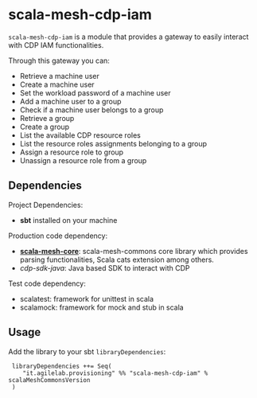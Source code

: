 # scala-mesh-cdp-iam

`scala-mesh-cdp-iam` is a module that provides a gateway to easily interact with CDP IAM functionalities.

Through this gateway you can:
* Retrieve a machine user
* Create a machine user
* Set the workload password of a machine user
* Add a machine user to a group
* Check if a machine user belongs to a group
* Retrieve a group
* Create a group
* List the available CDP resource roles
* List the resource roles assignments belonging to a group
* Assign a resource role to group
* Unassign a resource role from a group 

## Dependencies

Project Dependencies:

* **sbt** installed on your machine

Production code dependency:

* [**scala-mesh-core**](../core): scala-mesh-commons core library which provides parsing functionalities, Scala cats extension among others.
* *cdp-sdk-java*: Java based SDK to interact with CDP

Test code dependency:

* scalatest: framework for unittest in scala
* scalamock: framework for mock and stub in scala

## Usage

Add the library to your sbt `libraryDependencies`:

```
 libraryDependencies ++= Seq(
    "it.agilelab.provisioning" %% "scala-mesh-cdp-iam" % scalaMeshCommonsVersion
 )
```
